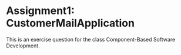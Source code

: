 # Assignment1: CustomerMailApplication
This is an exercise question for the class Component-Based Software Development.
